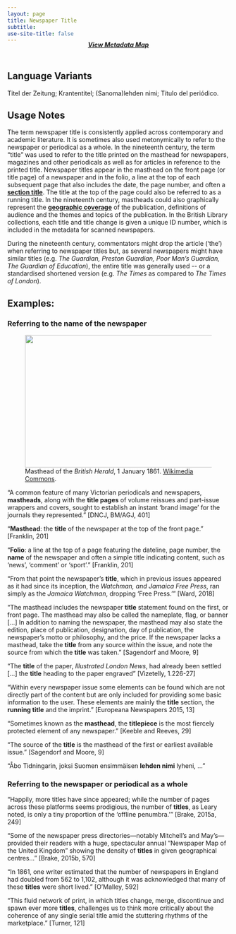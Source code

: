 ```yaml
---
layout: page
title: Newspaper Title
subtitle:  
use-site-title: false
---
```


<h4 style="text-align:center;font-style:italic;margin-top:-20px;margin-bottom:50px;"><a href="../../maps/newspaper-title">View Metadata Map</a></h4>

## Language Variants

Titel der Zeitung; Krantentitel; (Sanoma)lehden nimi; Título del
periódico.

## Usage Notes

The term newspaper title is consistently applied across contemporary and
academic literature. It is sometimes also used metonymically to refer to
the newspaper or periodical as a whole. In the nineteenth century, the
term “title” was used to refer to the title printed on the masthead
for newspapers, magazines and other periodicals as well as for articles
in reference to the printed title. Newspaper titles appear in the
masthead on the front page (or title page) of a newspaper and in the
folio, a line at the top of each subsequent page that also includes
the date, the page number, and often a [**section title**](../section-heading). The title at
the top of the page could also be referred to as a running title. In
the nineteenth century, mastheads could also graphically represent the
[**geographic coverage**](../place-of-publication) of the publication, definitions of audience and
the themes and topics of the publication. In the British Library
collections, each title and title change is given a unique ID number,
which is included in the metadata for scanned newspapers.

During the nineteenth century, commentators might drop the article
(‘the’) when referring to newspaper titles but, as several
newspapers might have similar titles (e.g. *The Guardian, Preston
Guardian, Poor Man’s Guardian, The Guardian of Education*), the entire
title was generally used -- or a standardised shortened version (e.g.
*The Times* as compared to *The Times of London*).

## Examples:

### Referring to the name of the newspaper  
<figure>
   <img src="https://upload.wikimedia.org/wikipedia/commons/1/14/British_Herald.png" width="500" height="300" align="center">
   <figcaption>Masthead of the <i>British Herald</i>, 1 January 1861. <a href="https://commons.wikimedia.org/wiki/File:British_Herald.png">Wikimedia Commons</a>.</figcaption>
</figure>  
 
“A common feature of many Victorian periodicals and newspapers,
    **mastheads**, along with the **title pages** of volume reissues and
    part-issue wrappers and covers, sought to establish an instant
    ‘brand image’ for the journals they represented.” \[DNCJ, BM/AGJ,
    401\]

“**Masthead**: the **title** of the newspaper at the top of the
    front page.” \[Franklin, 201\]

“**Folio**: a line at the top of a page featuring the dateline, page
    number, the **name** of the newspaper and often a simple title
    indicating content, such as ‘news’, ‘comment’ or ‘sport’.”
    \[Franklin, 201\]

“From that point the newspaper’s **title**, which in previous issues
    appeared as it had since its inception, the *Watchman, and Jamaica
    Free Press*, ran simply as the *Jamaica Watchman*, dropping ‘Free
    Press.’” \[Ward, 2018\]

“The masthead includes the newspaper **title** statement found on
    the first, or front page. The masthead may also be called the
    nameplate, flag, or banner \[…\] In addition to naming the
    newspaper, the masthead may also state the edition, place of
    publication, designation, day of publication, the newspaper’s motto
    or philosophy, and the price. If the newspaper lacks a masthead,
    take the **title** from any source within the issue, and note the
    source from which the **title** was taken.” \[Sagendorf and Moore,
    9\]

“The **title** of the paper, *Illustrated London News*, had already
    been settled \[…\] the **title** heading to the paper engraved”
    \[Vizetelly, 1.226-27\]

“Within every newspaper issue some elements can be found which are
    not directly part of the content but are only included for providing
    some basic information to the user. These elements are mainly the
    **title** section, the **running title** and the imprint.”
    \[Europeana Newspapers 2015, 13\]

“Sometimes known as the **masthead**, the **titlepiece** is the most
    fiercely protected element of any newspaper.” \[Keeble and Reeves,
    29\]

“The source of the **title** is the masthead of the first or
    earliest available issue.” \[Sagendorf and Moore, 9\]

“Åbo Tidningarin, joksi Suomen ensimmäisen **lehden nimi** lyheni,
    …”

### Referring to the newspaper or periodical as a whole

“Happily, more titles have since appeared; while the number of pages
    across these platforms seems prodigious, the number of **titles**,
    as Leary noted, is only a tiny proportion of the ‘offline
    penumbra.’” \[Brake, 2015a, 249\]

“Some of the newspaper press directories—notably Mitchell’s and
    May’s—provided their readers with a huge, spectacular annual
    “Newspaper Map of the United Kingdom” showing the density of
    **titles** in given geographical centres…” \[Brake, 2015b, 570\]

“In 1861, one writer estimated that the number of newspapers in
    England had doubled from 562 to 1,102, although it was acknowledged
    that many of these **titles** were short lived.” \[O’Malley, 592\]

“This fluid network of print, in which titles change, merge,
    discontinue and spawn ever more **titles**, challenges us to think
    more critically about the coherence of any single serial title amid
    the stuttering rhythms of the marketplace.” \[Turner, 121\]
